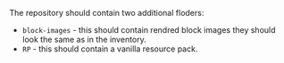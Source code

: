 The repository should contain two additional floders:
- `block-images` - this should contain rendred block images they should look the same as in the inventory.
- `RP` - this should contain a vanilla resource pack.
